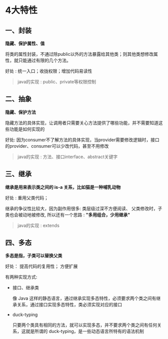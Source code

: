 # 4大特性



## 一、封装

**隐藏、保护属性、值**

将类的属性封装，不通过除public以外的方法暴露给其他类；则其他类想修改属性，就只能通过有限的几个方法。

好处 : 统一入口；收拢权限；增加代码易读性



>  java的实现 : public、private等权限控制



## 二、抽象

**隐藏、保护方法**

隐藏方法的具体实现，让调用者只需要关心方法提供了哪些功能，并不需要知道这些功能是如何实现的

好处: 因为consumer不了解方法的具体实现，当provider需要修改逻辑时，接口的provider、consumer可以少改代码，甚至不用修改

>  java的实现 :  方法、接口interface、abstract关键字



## 三、继承

**继承是用来表示类之间的 is-a 关系，比如猫是一种哺乳动物**

好处 : 重用父类代码；



继承的争议性比较大，因为副作用很多: 类层级过深不方便阅读、 父类修改时，子类也会被动地被修改,  所以还有一个思路 : **"多用组合，少用继承"**

> java的实现 :  extends



## 四、多态

**多态是指，子类可以替换父类**

好处： 提高代码的复用性； 方便扩展



有两种实现方式:

- 接口、继承类

  像 Java 这样的静态语言，通过继承实现多态特性，必须要求两个类之间有继承关系，通过接口实现多态特性，类必须实现对应的接口

- duck-typing

  只要两个类具有相同的方法，就可以实现多态，并不要求两个类之间有任何关系，这就是所谓的 duck-typing，是一些动态语言所特有的语法机制